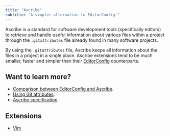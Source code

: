 ```yaml
---
title: "Ascribe"
subtitle: "A simpler alternative to EditorConfig."
---
```


Ascribe is a standard for software development tools (specifically editors) to
retrieve and handle useful information about various files within a project
through the `.gitattributes` file already found in many software projects.

By using the `.gitattributes` file, Ascribe keeps all information about the
files in a project in a single place. Ascribe extensions tend to be much
smaller, faster and simpler than their
[EditorConfig](https://editorconfig.org/) counterparts.

## Want to learn more?

- [Comparison between EditorConfig and Ascribe](vs/).
- [Using Git attributes](usage/).
- [Ascribe specification](spec/).

## Extensions

- [Vim](https://github.com/axvr/ascribe.vim)

